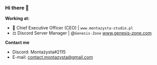 ### Hi there 👋



**Working at:**
- 🎥 Chief Executive Officer (CEO) | `www.montazysta-studio.pl`
- ⚖️ Discord Server Manager | @```Genesis-Zone``` www.genesis-zone.com

**Contact me**

- Discord: Montażysta#2115
- E-mail: contact.montazysta@gmail.com
<!--
**montazystaa/montazystaa** is a ✨ _special_ ✨ repository because its `README.md` (this file) appears on your GitHub profile.

-->
